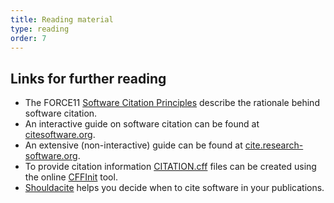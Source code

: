 ```yaml
---
title: Reading material
type: reading
order: 7
---
```


## Links for further reading

- The FORCE11 [Software Citation Principles](https://force11.org/info/software-citation-principles-published-2016/) describe the rationale behind software citation. 
- An interactive guide on software citation can be found at [citesoftware.org](https://cfa-library.github.io/citesoftware.org/).
- An extensive (non-interactive) guide can be found at [cite.research-software.org](https://cite.research-software.org/).
- To provide citation information [CITATION.cff](https://citation-file-format.github.io/) files can be created using the online [CFFInit](https://citation-file-format.github.io/cff-initializer-javascript/#/) tool.
- [Shouldacite](https://mr-c.github.io/shouldacite/) helps you decide when to cite software in your publications.

